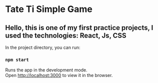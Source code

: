 # Tate Ti Simple Game


## Hello, this is one of my first practice projects, I used the technologies: React, Js, CSS

In the project directory, you can run:

### `npm start`

Runs the app in the development mode.\
Open [http://localhost:3000](http://localhost:3000) to view it in the browser.


